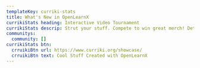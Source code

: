 ```yaml
---
templateKey: curriki-stats
title: What's New in OpenLearnX
currikiStats heading: Interactive Video Tournament
currikiStats descrip: Strut your stuff. Compete to win great merch! Details coming soon..
communitys:
  community: []
currikiStats btn:
  crruikiBtn url: https://www.curriki.org/showcase/
  crruikiBtn text: Cool Stuff Created with OpenLearnX
---
```

